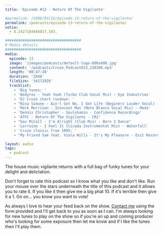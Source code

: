 ```yaml
---
title: 'Episode #13 - Return Of The Vigilante'

#permalink: /2006/03/22/episode-13-return-of-the-vigilante/
permalink: /podcasts/episode-13-return-of-the-vigilante/
votio:
  - 8.2427184466017,103,

###################################
# Media details
###################################
media:
  episode: 13
  image: '/images/podcasts/default-logo-600x600.jpg'
  content: '/podcasts/Cruze_Podcast013_210306.mp3'
  length: '00:47:28'
  duration: '2848'
  fileSize: '34172928'
  tracklist:
    - 'Big tunes: '
    - 'Bodyrox - Yeah Yeah (Turbo Club Vocal Mix) - Eye Industries'
    - 'DJ Cruze chart rundown: '
    - "Nina Simone - Ain't Got No, I Got Life (Beginerz Louder Vocal) - Sony BMG"
    - 'Mark Morrison - Innocent Man (Moto Blanco Vocal Mix) - Moda'
    - 'Dennis Christopher - Soulshakin - Confidence Recordings'
    - 'ATFC - Return Of The Vigilante - CR2'
    - "Gav McCall - I'm Alright (Club Mix) - Born 2 Dance"
    - 'Lorraine - I Feel It (Cicada Instrumental Mix) - Waterfall'
    - 'Cruze classic from 1995: '
    - "My Friend Sam feat. Viola Wills - It's My Pleasure - Exit Records"

layout: audio
tags:
  - podcast
---
```


The house music vigilante returns with a full bag of funky tunes for your delight and delictation.

Don't forget to rate this podcast so I know what you like and don't like. Run your mouse over the stars underneath the title of this podcast and it allows you to rate it. If you like it then give me a big phat 10. If it's terrible then give it a 1. Go on... you know you want to vote!

As always I love to hear your feed back on the show. [Contact me][3] using the form provided and I'll get back to you as soon as I can. I'm always looking for new tunes to play on the show so if you're an up and coming producer who's looking for some exposure then let me know and if I like the tunes then I'll play them.

[1]: http://ripple.radiotail.com/211/Cruze_Podcast013_210306.mp3
[2]: http://www.djcruze.co.uk/cms/podcasts/feed/rss2
[3]: /contact
